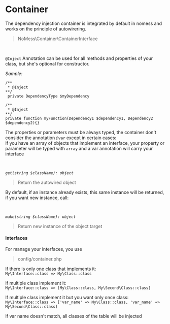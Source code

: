 # Container


The dependency injection container is integrated by default in nomess and works on the principle of autowirering.
> NoMess\Container\ContainerInterface

<br>

`@Inject` Annotation can be used for all methods and properties 
of your class, but she's optional for constructor.



*Sample:*

`/**`<br>
` * @Inject` <br>
`**/` <br>
` private DependencyType $myDependency`

`/**`<br>
` * @Inject` <br>
`**/` <br>
`private function myFunction(Dependency1 $dependency1, Dependency2 $dependency2){}`

The properties or parameters must be always typed, the container don't consider the annotation `@var`
except in certain cases:<br>
If you have an array of objects that implement an interface, your property or parameter 
will be typed with `array` and a var annotation will carry your interface

<br>

*`get(string $className): object`*

> Return the autowired object

By default, if an instance already exists, this same instance will be returned, if you want new instance, call:

<br>

*`make(string $className): object`*

> Return new instance of the object target 


#### Interfaces

For manage your interfaces, you use 
> config/container.php


If there is only one class that implements it: <br>
`My\Interface::class => My\Class::class` 

If multiple class implement it:<br>
`My\Interface::class => [My\Class::class, My\Second\Class::class]`

If multiple class implement it but you want only once class:<br>
`My\Interface::class => ['var_name' => My\Class::class, 'var_name' => My\Second\Class::class]`

If var name doesn't match, all classes of the table will be injected

